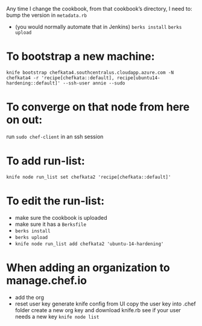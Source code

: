Any time I change the cookbook, from that cookbook’s directory, I need to:
bump the version in `metadata.rb`
 - (you would normally automate that in Jenkins)
`berks install`
`berks upload`

# To bootstrap a new machine:

`knife bootstrap chefkata4.southcentralus.cloudapp.azure.com -N chefkata4 -r 'recipe[chefkata::default], recipe[ubuntu14-hardening::default]' --ssh-user annie --sudo`

# To converge on that node from here on out:

run `sudo chef-client` in an ssh session

# To add run-list:

`knife node run_list set chefkata2 'recipe[chefkata::default]'`

# To edit the run-list:

 - make sure the cookbook is uploaded
 - make sure it has a `Berksfile`
 - `berks install`
 - `berks upload`
 - `knife node run_list add chefkata2 'ubuntu-14-hardening'`

# When adding an organization to manage.chef.io
 - add the org
 - reset user key
generate knife config from UI
copy the user key into .chef folder
create a new org key and download knife.rb
see if your user needs a new key
`knife node list`